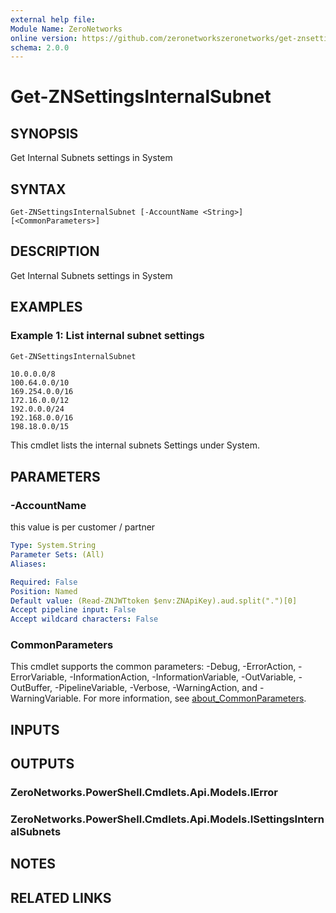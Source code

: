 ```yaml
---
external help file:
Module Name: ZeroNetworks
online version: https://github.com/zeronetworkszeronetworks/get-znsettingsinternalsubnet
schema: 2.0.0
---
```


# Get-ZNSettingsInternalSubnet

## SYNOPSIS
Get Internal Subnets settings in System

## SYNTAX

```
Get-ZNSettingsInternalSubnet [-AccountName <String>] [<CommonParameters>]
```

## DESCRIPTION
Get Internal Subnets settings in System

## EXAMPLES

### Example 1: List internal subnet settings
```powershell
Get-ZNSettingsInternalSubnet
```

```output
10.0.0.0/8
100.64.0.0/10
169.254.0.0/16
172.16.0.0/12
192.0.0.0/24
192.168.0.0/16
198.18.0.0/15
```

This cmdlet lists the internal subnets Settings under System.

## PARAMETERS

### -AccountName
this value is per customer / partner

```yaml
Type: System.String
Parameter Sets: (All)
Aliases:

Required: False
Position: Named
Default value: (Read-ZNJWTtoken $env:ZNApiKey).aud.split(".")[0]
Accept pipeline input: False
Accept wildcard characters: False
```

### CommonParameters
This cmdlet supports the common parameters: -Debug, -ErrorAction, -ErrorVariable, -InformationAction, -InformationVariable, -OutVariable, -OutBuffer, -PipelineVariable, -Verbose, -WarningAction, and -WarningVariable. For more information, see [about_CommonParameters](http://go.microsoft.com/fwlink/?LinkID=113216).

## INPUTS

## OUTPUTS

### ZeroNetworks.PowerShell.Cmdlets.Api.Models.IError

### ZeroNetworks.PowerShell.Cmdlets.Api.Models.ISettingsInternalSubnets

## NOTES

## RELATED LINKS

